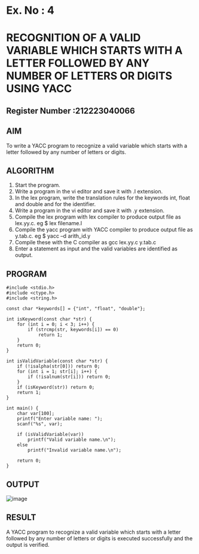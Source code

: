# Ex. No : 4	
# RECOGNITION OF A VALID VARIABLE WHICH STARTS WITH A LETTER FOLLOWED BY ANY NUMBER OF LETTERS OR DIGITS USING YACC
## Register Number :212223040066


## AIM   
To write a YACC program to recognize a valid variable which starts with a letter followed by any number of letters or digits.

## ALGORITHM
1.	Start the program.
2.	Write a program in the vi editor and save it with .l extension.
3.	In the lex program, write the translation rules for the keywords int, float and double and for the identifier.
4.	Write a program in the vi editor and save it with .y extension.
5.	Compile the lex program with lex compiler to produce output file as lex.yy.c. eg $ lex filename.l
6.	Compile the yacc program with YACC compiler to produce output file as y.tab.c. eg $ yacc –d arith_id.y
7.	Compile these with the C compiler as gcc lex.yy.c y.tab.c
8.	Enter a statement as input and the valid variables are identified as output.

## PROGRAM
```
#include <stdio.h>
#include <ctype.h>
#include <string.h>

const char *keywords[] = {"int", "float", "double"};

int isKeyword(const char *str) {
    for (int i = 0; i < 3; i++) {
        if (strcmp(str, keywords[i]) == 0)
            return 1;
    }
    return 0;
}

int isValidVariable(const char *str) {
    if (!isalpha(str[0])) return 0;
    for (int i = 1; str[i]; i++) {
        if (!isalnum(str[i])) return 0;
    }
    if (isKeyword(str)) return 0;
    return 1;
}

int main() {
    char var[100];
    printf("Enter variable name: ");
    scanf("%s", var);

    if (isValidVariable(var))
        printf("Valid variable name.\n");
    else
        printf("Invalid variable name.\n");

    return 0;
}

```

## OUTPUT 
![image](https://github.com/user-attachments/assets/3cd0f532-393d-4fc0-a3e0-04a5194b4ac9)




## RESULT
A  YACC program to recognize a valid variable which starts with a letter followed by any number of letters or digits is executed successfully and the output is verified.


